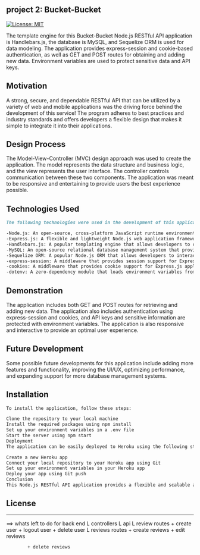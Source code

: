## project 2: Bucket-Bucket

[![License: MIT](https://img.shields.io/badge/License-MIT-yellow.svg)](LICENSE)

The template engine for this Bucket-Bucket Node.js RESTful API application is Handlebars.js, the database is MySQL, and Sequelize ORM is used for data modeling. The application provides express-session and cookie-based authentication, as well as GET and POST routes for obtaining and adding new data. Environment variables are used to protect sensitive data and API keys.

## Motivation
A strong, secure, and dependable RESTful API that can be utilized by a variety of web and mobile applications was the driving force behind the development of this service! The program adheres to best practices and industry standards and offers developers a flexible design that makes it simple to integrate it into their applications.

## Design Process

The Model-View-Controller (MVC) design approach was used to create the application. The model represents the data structure and business logic, and the view represents the user interface. The controller controls communication between these two components. The application was meant to be responsive and entertaining to provide users the best experience possible.

## Technologies Used

```md
The following technologies were used in the development of this application:

-Node.js: An open-source, cross-platform JavaScript runtime environment that allows developers to build scalable and high-performance applications.
-Express.js: A flexible and lightweight Node.js web application framework that provides a robust set of features for web and mobile applications.
-Handlebars.js: A popular templating engine that allows developers to create dynamic HTML templates easily.
-MySQL: An open-source relational database management system that provides a scalable and reliable way to store and retrieve data.
-Sequelize ORM: A popular Node.js ORM that allows developers to interact with relational databases using JavaScript.
-express-session: A middleware that provides session support for Express.js applications.
-cookies: A middleware that provides cookie support for Express.js applications.
-dotenv: A zero-dependency module that loads environment variables from a .env file into process.env.
```
## Demonstration
The application includes both GET and POST routes for retrieving and adding new data. The application also includes authentication using express-session and cookies, and API keys and sensitive information are protected with environment variables. The application is also responsive and interactive to provide an optimal user experience.

## Future Development
Some possible future developments for this application include adding more features and functionality, improving the UI/UX, optimizing performance, and expanding support for more database management systems.

## Installation
```md
To install the application, follow these steps:

Clone the repository to your local machine
Install the required packages using npm install
Set up your environment variables in a .env file
Start the server using npm start
Deployment
The application can be easily deployed to Heroku using the following steps:

Create a new Heroku app
Connect your local repository to your Heroku app using Git
Set up your environment variables in your Heroku app
Deploy your app using Git push
Conclusion
This Node.js RESTful API application provides a flexible and scalable architecture that can be used for various web and mobile applications. The application adheres to best practices and industry standards, providing developers with a reliable and secure way to store and retrieve data.
```
## License

----------------------------------------------------------------------------------------------------------------
==> whats left to do for back end
L controllers
    L api
        L review routes
            + create user
            + logout user
            + delete user
        L reviews routes
            + create reviews
            + edit reviews

            + delete reviews

